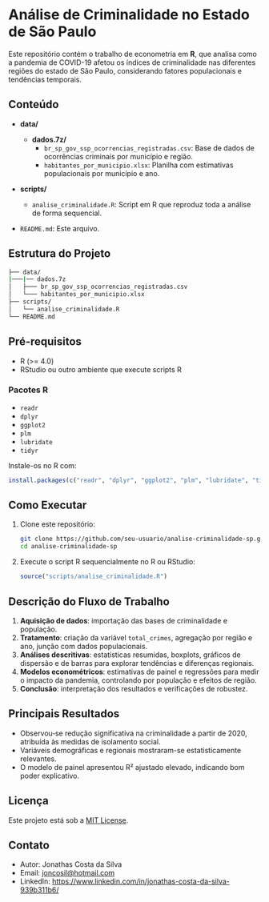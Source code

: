 # Análise de Criminalidade no Estado de São Paulo

Este repositório contém o trabalho de econometria em **R**, que analisa como a pandemia de COVID-19 afetou os índices de criminalidade nas diferentes regiões do estado de São Paulo, considerando fatores populacionais e tendências temporais.

## Conteúdo

* **data/**
  * **dados.7z/**
    * `br_sp_gov_ssp_ocorrencias_registradas.csv`: Base de dados de ocorrências criminais por município e região.
    * `habitantes_por_municipio.xlsx`: Planilha com estimativas populacionais por município e ano.
* **scripts/**

  * `analise_criminalidade.R`: Script em R que reproduz toda a análise de forma sequencial.
* `README.md`: Este arquivo.

## Estrutura do Projeto

```bash
├── data/
|───|── dados.7z
│   ├─── br_sp_gov_ssp_ocorrencias_registradas.csv
│   └─── habitantes_por_municipio.xlsx
├── scripts/
│   └── analise_criminalidade.R
└── README.md
```

## Pré-requisitos

* R (>= 4.0)
* RStudio ou outro ambiente que execute scripts R

### Pacotes R

* `readr`
* `dplyr`
* `ggplot2`
* `plm`
* `lubridate`
* `tidyr`

Instale-os no R com:

```r
install.packages(c("readr", "dplyr", "ggplot2", "plm", "lubridate", "tidyr"))
```

## Como Executar

1. Clone este repositório:

   ```bash
   git clone https://github.com/seu-usuario/analise-criminalidade-sp.git
   cd analise-criminalidade-sp
   ```
2. Execute o script R sequencialmente no R ou RStudio:

   ```r
   source("scripts/analise_criminalidade.R")
   ```

## Descrição do Fluxo de Trabalho

1. **Aquisição de dados**: importação das bases de criminalidade e população.
2. **Tratamento**: criação da variável `total_crimes`, agregação por região e ano, junção com dados populacionais.
3. **Análises descritivas**: estatísticas resumidas, boxplots, gráficos de dispersão e de barras para explorar tendências e diferenças regionais.
4. **Modelos econométricos**: estimativas de painel e regressões para medir o impacto da pandemia, controlando por população e efeitos de região.
5. **Conclusão**: interpretação dos resultados e verificações de robustez.

## Principais Resultados

* Observou‑se redução significativa na criminalidade a partir de 2020, atribuída às medidas de isolamento social.
* Variáveis demográficas e regionais mostraram-se estatisticamente relevantes.
* O modelo de painel apresentou R² ajustado elevado, indicando bom poder explicativo.

## Licença

Este projeto está sob a [MIT License](LICENSE).

## Contato

* Autor: Jonathas Costa da Silva
* Email: joncosil@hotmail.com
* LinkedIn: https://www.linkedin.com/in/jonathas-costa-da-silva-939b311b6/
